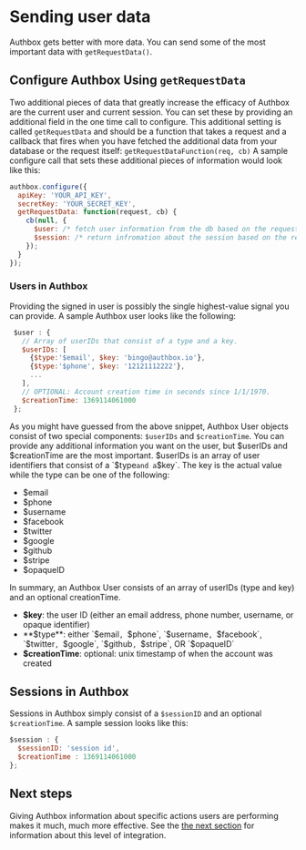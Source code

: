 # Sending user data

Authbox gets better with more data. You can send some of the most important data with `getRequestData()`.

## Configure Authbox Using `getRequestData`

Two additional pieces of data that greatly increase the efficacy of Authbox are the current user and current session. You can set these by providing an additional field in the one time call to configure. This additional setting is called `getRequestData` and should be a function that takes a request and a callback that fires when you have fetched the additional data from your database or the request itself: `getRequestDataFunction(req, cb)` A sample configure call that sets these additional pieces of information would look like this:

```javascript
authbox.configure({
  apiKey: 'YOUR_API_KEY',
  secretKey: 'YOUR_SECRET_KEY',
  getRequestData: function(request, cb) {
    cb(null, {
      $user: /* fetch user information from the db based on the request */,
      $session: /* return infromation about the session based on the request */
    });
  }
});
```

### Users in Authbox

Providing the signed in user is possibly the single highest-value signal you can provide. A sample Authbox user looks like the following:

```javascript
 $user : {
   // Array of userIDs that consist of a type and a key.
   $userIDs: [
     {$type:'$email', $key: 'bingo@authbox.io'},
     {$type:'$phone', $key: '12121112222'},
     ...
   ],
   // OPTIONAL: Account creation time in seconds since 1/1/1970.
   $creationTime: 1369114061000
 };
```

 As you might have guessed from the above snippet, Authbox User objects consist of two special components: `$userIDs` and `$creationTime`. You can provide any additional information you want on the user, but $userIDs and $creationTime are the most important. $userIDs is an array of user identifiers that consist of a `$type` and a `$key`. The key is the actual value while the type can be one of the following:

  * $email
  * $phone
  * $username
  * $facebook
  * $twitter
  * $google
  * $github
  * $stripe
  * $opaqueID

In summary, an Authbox User consists of an array of userIDs (type and key) and an optional creationTime.

  * **$key**: the user ID (either an email address, phone number, username, or opaque identifier)
  * **$type**: either  `$email`, `$phone`, `$username`, `$facebook`, `$twitter`, `$google`, `$github`, `$stripe`, OR `$opaqueID`
  * **$creationTime**: optional: unix timestamp of when the account was created

## Sessions in Authbox

Sessions in Authbox simply consist of a `$sessionID` and an optional `$creationTime`. A sample session looks like this:
```javascript
$session : {
  $sessionID: 'session id',
  $creationTime : 1369114061000
};
```

## Next steps

Giving Authbox information about specific actions users are performing makes it much, much more effective. See the [the next section](./03-custom-actions.md) for information about this level of integration.
